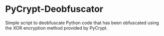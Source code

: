 # PyCrypt-Deobfuscator
Simple script to deobfuscate Python code that has been obfuscated using the XOR encryption method provided by PyCrypt.

